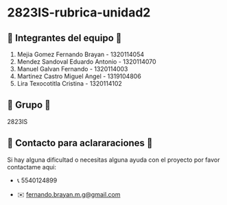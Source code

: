 # 2823IS-rubrica-unidad2
## :pushpin: Integrantes del equipo :pushpin:
1. Mejia Gomez Fernando Brayan  - 1320114054
2. Mendez Sandoval Eduardo Antonio - 1320114070
3. Manuel Galvan Fernando - 1320114003
4. Martinez Castro Miguel Angel - 1319104806
5. Lira Texocotitla Cristina - 1320114102
## :pushpin: Grupo :pushpin:
2823IS

## :pushpin: Contacto para aclararaciones :pushpin:

Si hay alguna dificultad o necesitas alguna ayuda con el proyecto por favor contactame aqui:
- :telephone_receiver:  5540124899

- :envelope:  fernando.brayan.m.g@gmail.com
